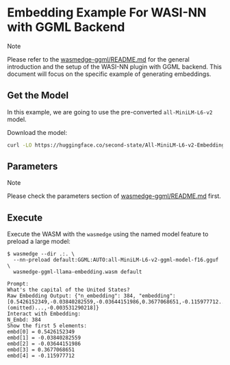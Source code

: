 # Embedding Example For WASI-NN with GGML Backend

> [!NOTE]
> Please refer to the [wasmedge-ggml/README.md](../README.md) for the general introduction and the setup of the WASI-NN plugin with GGML backend. This document will focus on the specific example of generating embeddings.

## Get the Model

In this example, we are going to use the pre-converted `all-MiniLM-L6-v2` model.

Download the model:

```bash
curl -LO https://huggingface.co/second-state/All-MiniLM-L6-v2-Embedding-GGUF/resolve/main/all-MiniLM-L6-v2-ggml-model-f16.gguf
```

## Parameters

> [!NOTE]
> Please check the parameters section of [wasmedge-ggml/README.md](https://github.com/second-state/WasmEdge-WASINN-examples/tree/master/wasmedge-ggml#parameters) first.

## Execute

Execute the WASM with the `wasmedge` using the named model feature to preload a large model:

```console
$ wasmedge --dir .:. \
  --nn-preload default:GGML:AUTO:all-MiniLM-L6-v2-ggml-model-f16.gguf \
  wasmedge-ggml-llama-embedding.wasm default

Prompt:
What's the capital of the United States?
Raw Embedding Output: {"n_embedding": 384, "embedding": [0.5426152349,-0.03840282559,-0.03644151986,0.3677068651,-0.115977712...(omitted)...,-0.003531290218]}
Interact with Embedding:
N_Embd: 384
Show the first 5 elements:
embd[0] = 0.5426152349
embd[1] = -0.03840282559
embd[2] = -0.03644151986
embd[3] = 0.3677068651
embd[4] = -0.115977712
```
